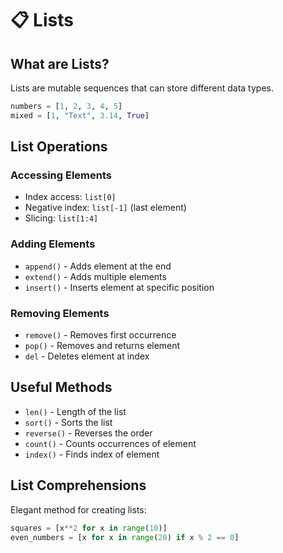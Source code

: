 # 📋 Lists

## What are Lists?

Lists are mutable sequences that can store different data types.

```python
numbers = [1, 2, 3, 4, 5]
mixed = [1, "Text", 3.14, True]
```

## List Operations

### Accessing Elements

- Index access: `list[0]`
- Negative index: `list[-1]` (last element)
- Slicing: `list[1:4]`

### Adding Elements

- `append()` - Adds element at the end
- `extend()` - Adds multiple elements
- `insert()` - Inserts element at specific position

### Removing Elements

- `remove()` - Removes first occurrence
- `pop()` - Removes and returns element
- `del` - Deletes element at index

## Useful Methods

- `len()` - Length of the list
- `sort()` - Sorts the list
- `reverse()` - Reverses the order
- `count()` - Counts occurrences of element
- `index()` - Finds index of element

## List Comprehensions

Elegant method for creating lists:

```python
squares = [x**2 for x in range(10)]
even_numbers = [x for x in range(20) if x % 2 == 0]
```